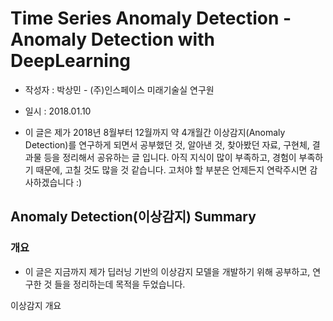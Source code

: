 # Time Series Anomaly Detection - Anomaly Detection with DeepLearning

* 작성자 : 박상민 - (주)인스페이스 미래기술실 연구원 
* 일시 : 2018.01.10

* 이 글은 제가 2018년 8월부터 12월까지 약 4개월간 이상감지(Anomaly Detection)를 연구하게 되면서 공부했던 것, 알아낸 것, 찾아봤던 자료, 구현체, 결과물 등을 정리해서 공유하는 글 입니다. 
아직 지식이 많이 부족하고, 경험이 부족하기 때문에, 고칠 것도 많을 것 같습니다. 고처야 할 부분은 언제든지 연락주시면 감사하겠습니다 :)


## Anomaly Detection(이상감지) Summary

###  __개요__

* 이 글은 지금까지 제가 딥러닝 기반의 이상감지 모델을 개발하기 위해 공부하고, 연구한 것 들을 정리하는데 목적을 두었습니다. 


이상감지 개요


